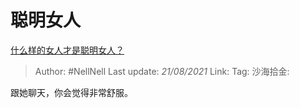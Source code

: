 # 聪明女人

[什么样的女人才是聪明女人？](https://www.zhihu.com/question/31502344/answer/1955843760)

> Author: #NellNell
> Last update: *21/08/2021*
> Link:
> Tag:
> 沙海拾金:

跟她聊天，你会觉得非常舒服。
